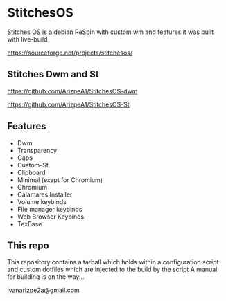 # StitchesOS
Stitches OS is a debian ReSpin with custom wm and features it was built with live-build

https://sourceforge.net/projects/stitchesos/

## Stitches Dwm and St
https://github.com/ArizpeA1/StitchesOS-dwm


https://github.com/ArizpeA1/StitchesOS-St



## Features
* Dwm
* Transparency
* Gaps
* Custom-St
* Clipboard
* Minimal (exept for Chromium)
* Chromium
* Calamares Installer
* Volume keybinds
* File manager keybinds
* Web Browser Keybinds
* TexBase

## This repo
This repository contains a tarball which holds within a configuration script and custom dotfiles which are injected to the build by the script
A manual for building is on the way...

ivanarizpe2a@gmail.com
